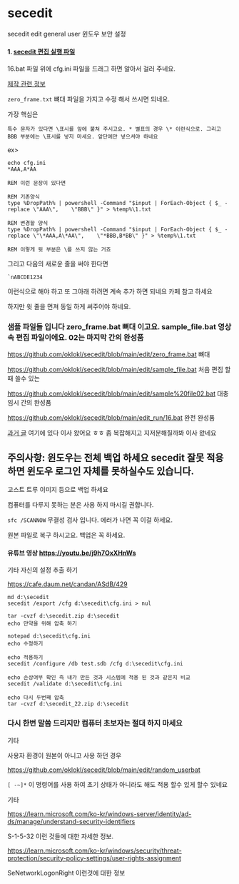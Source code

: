 # secedit
secedit edit general user 윈도우 보안 설정

#### 1. [secedit 편집 실행 파일](https://github.com/oklokl/secedit/releases/tag/batch_file)

16.bat 파일 위에 cfg.ini 파일을 드래그 하면 알아서 걸러 주네요.

[제작 관련 정보](https://cafe.daum.net/candan/Lrrl/5)

`zero_frame.txt` 뼈대 파일을 가지고 수정 해서 쓰시면 되네요. 

가장 핵심은 

`특수 문자가 있다면 \표시를 앞에 붙쳐 주시고요. * 별표의 경우 \* 이런식으로. 그리고 BBB 부분에는 \표시를 넣지 마세요. 앞단에만 넣으셔야 하네요`

ex>
```
echo cfg.ini 
*AAA,A*AA

REM 이런 문장이 있다면

REM 기존양식
type %DropPath% | powershell -Command "$input | ForEach-Object { $_ -replace \"AAA\",	 \"BBB\" }" > %temp%\1.txt

REM 변경할 양식
type %DropPath% | powershell -Command "$input | ForEach-Object { $_ -replace \"\*AAA,A\*AA\",	 \"*BBB,B*BB\" }" > %temp%\1.txt

REM 이렇게 뒷 부분은 \를 쓰지 않는 거죠 
```

그리고 다음의 새로운 줄을 써야 한다면
```
`nABCDE1234
```
이런식으로 해야 하고 또 그아래 하려면 계속 추가 하면 되네요 카페 참고 하세요

하지만 윗 줄을 먼져 동일 하게 써주어야 하네요.


### 샘플 파일들 입니다 zero_frame.bat 뼈대 이고요.  sample_file.bat 영상속 편집 파일이에요. 02는 마지막 간의 완성품 

https://github.com/oklokl/secedit/blob/main/edit/zero_frame.bat 뼈대

https://github.com/oklokl/secedit/blob/main/edit/sample_file.bat 처음 편집 할때 쓸수 있는

https://github.com/oklokl/secedit/blob/main/edit/sample%20file02.bat 대충 임시 간의 완성품 

https://github.com/oklokl/secedit/blob/main/edit_run/16.bat  완전 완성품


[과거 글](https://github.com/oklokl/advfirewall-ip-list-firehol_level1.netset/releases/tag/secedit) 여기에 있다 이사 왔어요 ㅎㅎ 좀 복잡해지고 지저분해질까봐 이사 왔네요

## 주의사항: 윈도우는 전체 백업 하세요 secedit 잘못 적용 하면 윈도우 로그인 자체를 못하실수도 있습니다.

고스트 트루 이미지 등으로 백업 하세요

컴퓨터를 다루지 못하는 분은 사용 하지 마시길 권합니다.

`sfc /SCANNOW` 무결성 검사 입니다. 에러가 나면 꼭 이걸 하세요.

원본 파일로 복구 하시고요. 백업은 꼭 하세요.

#### 유튜브 영상 https://youtu.be/j9h7OxXHnWs

기타 자신의 설정 추출 하기

https://cafe.daum.net/candan/ASdB/429

```
md d:\secedit 
secedit /export /cfg d:\secedit\cfg.ini > nul

tar -cvzf d:\secedit.zip d:\secedit
echo 만약을 위해 압축 하기

notepad d:\secedit\cfg.ini
echo 수정하기

echo 적용하기
secedit /configure /db test.sdb /cfg d:\secedit\cfg.ini

echo 손상여부 확인 즉 내가 만든 것과 시스템에 적용 된 것과 같은지 비교
secedit /validate d:\secedit\cfg.ini 

echo 다시 두번째 압축
tar -cvzf d:\secedit_22.zip d:\secedit
```

### 다시 한번 말씀 드리지만 컴퓨터 초보자는 절대 하지 마세요

기타

사용자 환경이 원본이 아니고 사용 하던 경우

https://github.com/oklokl/secedit/blob/main/edit/random_userbat

`[ -~]*` 이 명령어를 사용 하여 초기 상태가 아니라도 해도 적용 할수 있게 할수 있네요

기타 

https://learn.microsoft.com/ko-kr/windows-server/identity/ad-ds/manage/understand-security-identifiers

S-1-5-32 이런 것들에 대한 자세한 정보.

https://learn.microsoft.com/ko-kr/windows/security/threat-protection/security-policy-settings/user-rights-assignment

SeNetworkLogonRight 이런것에 대한 정보
